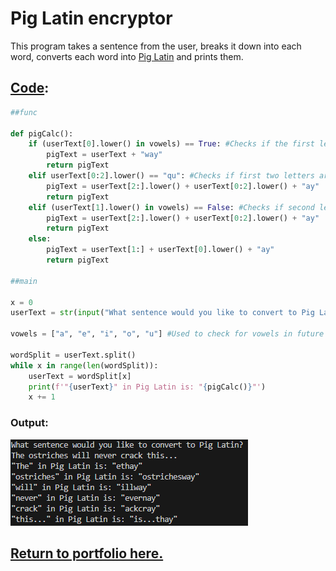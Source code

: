 # Pig Latin encryptor

This program takes a sentence from the user, breaks it down into each word, converts each word into [Pig Latin](https://web.ics.purdue.edu/~morelanj/RAO/prepare2.html) and prints them.

## [Code](PigLatin.py):
```python
##func

def pigCalc():
    if (userText[0].lower() in vowels) == True: #Checks if the first letter is a vowel
        pigText = userText + "way"
        return pigText
    elif userText[0:2].lower() == "qu": #Checks if first two letters are "qu"
        pigText = userText[2:].lower() + userText[0:2].lower() + "ay"
        return pigText
    elif (userText[1].lower() in vowels) == False: #Checks if second letter is not a vowel
        pigText = userText[2:].lower() + userText[0:2].lower() + "ay"
        return pigText
    else:
        pigText = userText[1:] + userText[0].lower() + "ay"
        return pigText

##main

x = 0
userText = str(input("What sentence would you like to convert to Pig Latin?\n"))

vowels = ["a", "e", "i", "o", "u"] #Used to check for vowels in future statements

wordSplit = userText.split()
while x in range(len(wordSplit)):
    userText = wordSplit[x]
    print(f'"{userText}" in Pig Latin is: "{pigCalc()}"')
    x += 1
```

### Output:

![An image containing the output of the code.](bin/igLatinOutputPay.png)

## [Return to portfolio here.](README.md)
